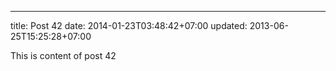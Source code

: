 ---
title: Post 42
date: 2014-01-23T03:48:42+07:00
updated: 2013-06-25T15:25:28+07:00

This is content of post 42